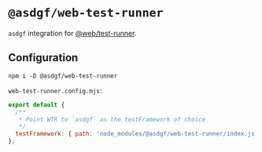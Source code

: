 # `@asdgf/web-test-runner`

`asdgf` integration for [@web/test-runner](https://www.npmjs.com/package/@web/test-runner).

## Configuration

```
npm i -D @asdgf/web-test-runner
```

`web-test-runner.config.mjs`:
```js
export default {
  /** 
   * Point WTR to `asdgf` as the testFramework of choice 
   */
  testFramework: { path: 'node_modules/@asdgf/web-test-runner/index.js' },
};
```
